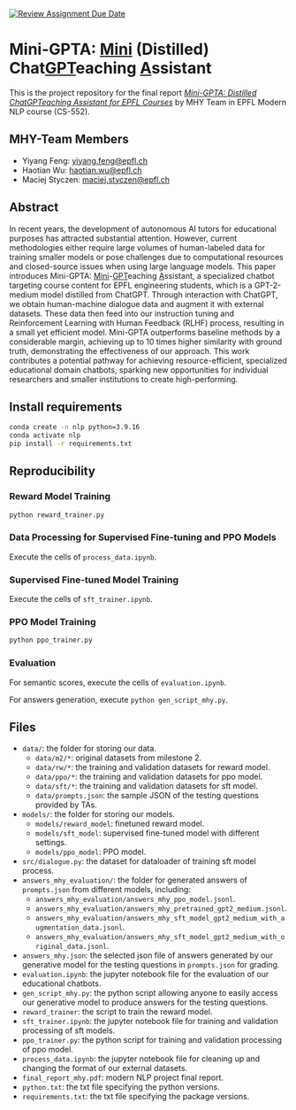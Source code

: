 [![Review Assignment Due Date](https://classroom.github.com/assets/deadline-readme-button-24ddc0f5d75046c5622901739e7c5dd533143b0c8e959d652212380cedb1ea36.svg)](https://classroom.github.com/a/YM0Aj0xh)
# Mini-GPTA: <u>Mini</u> (Distilled) Chat<u>GPT</u>eaching <u>A</u>ssistant

This is the project repository for the final report [*Mini-GPTA: Distilled ChatGPTeaching Assistant for EPFL Courses*](https://github.com/CS-552/project-m3-mhy/blob/main/final_report_mhy.pdf) by MHY Team in EPFL Modern NLP course (CS-552).

## MHY-Team Members

- Yiyang Feng: yiyang.feng@epfl.ch
- Haotian Wu: haotian.wu@epfl.ch
- Maciej Styczen: maciej.styczen@epfl.ch

## Abstract

In recent years, the development of autonomous AI tutors for educational purposes has attracted substantial attention. However, current methodologies either require large volumes of human-labeled data for training smaller models or pose challenges due to computational resources and closed-source issues when using large language models. This paper introduces Mini-GPTA: <u>Mini</u>-<u>GPT</u>eaching <u>A</u>ssistant, a specialized chatbot targeting course content for EPFL engineering students, which is a GPT-2-medium model distilled from ChatGPT. Through interaction with ChatGPT, we obtain human-machine dialogue data and augment it with external datasets. These data then feed into our instruction tuning and Reinforcement Learning with Human Feedback (RLHF) process, resulting in a small yet efficient model. Mini-GPTA outperforms baseline methods by a considerable margin, achieving up to 10 times higher similarity with ground truth, demonstrating the effectiveness of our approach. This work contributes a potential pathway for achieving resource-efficient, specialized educational domain chatbots, sparking new opportunities for individual researchers and smaller institutions to create high-performing.

## Install requirements

```bash
conda create -n nlp python=3.9.16
conda activate nlp
pip install -r requirements.txt
```

## Reproducibility

### Reward Model Training

```bash
python reward_trainer.py
```

### Data Processing for Supervised Fine-tuning and PPO Models

Execute the cells of `process_data.ipynb`.

### Supervised Fine-tuned Model Training

Execute the cells of `sft_trainer.ipynb`.

### PPO Model Training

```bash
python ppo_trainer.py
```

### Evaluation

For semantic scores, execute the cells of `evaluation.ipynb`.

For answers generation, execute `python gen_script_mhy.py`.

## Files

- `data/`: the folder for storing our data.
    - `data/m2/*`: original datasets from milestone 2.
    - `data/rw/*`: the training and validation datasets for reward model.
    - `data/ppo/*`: the training and validation datasets for ppo model.
    - `data/sft/*`: the training and validation datasets for sft model.
    - `data/prompts.json`: the sample JSON of the testing questions provided by TAs.
- `models/`: the folder for storing our models.
    - `models/reward_model`: finetuned reward model.
    - `models/sft_model`: supervised fine-tuned model with different settings.
    - `models/ppo_model`: PPO model.
- `src/dialogue.py`: the dataset for dataloader of training sft model process.
- `answers_mhy_evaluation/`: the folder for generated answers of `prompts.json` from different models, including:
    - `answers_mhy_evaluation/answers_mhy_ppo_model.jsonl`.
    - `answers_mhy_evaluation/answers_mhy_pretrained_gpt2_medium.jsonl`.
    - `answers_mhy_evaluation/answers_mhy_sft_model_gpt2_medium_with_augmentation_data.jsonl`.
    - `answers_mhy_evaluation/answers_mhy_sft_model_gpt2_medium_with_original_data.jsonl`.
- `answers_mhy.json`: the selected json file of answers generated by our generative model for the testing questions in `prompts.json` for grading.
- `evaluation.ipynb`: the jupyter notebook file for the evaluation of our educational chatbots.
- `gen_script_mhy.py`: the python script allowing anyone to easily access our generative model to produce answers for the testing questions.
- `reward_trainer`: the script to train the reward model.
- `sft_trainer.ipynb`: the jupyter notebook file for training and validation processing of sft models.
- `ppo_trainer.py`: the python script for training and validation processing of ppo model.
- `process_data.ipynb`: the jupyter notebook file for cleaning up and changing the format of our external datasets.
- `final_report_mhy.pdf`: modern NLP project final report.
- `python.txt`: the txt file specifying the python versions.
- `requirements.txt`: the txt file specifying the package versions.

